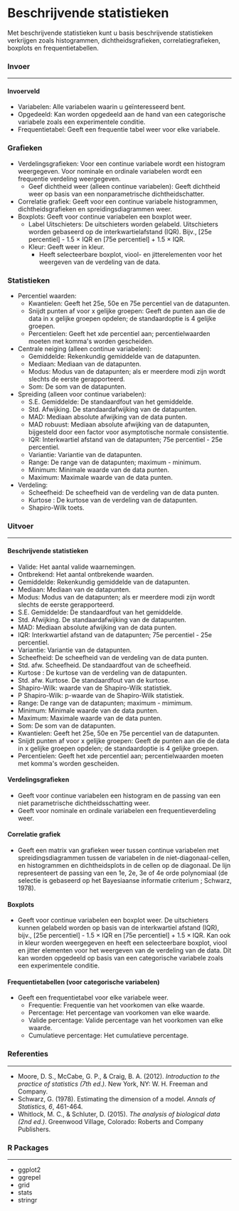 Beschrijvende statistieken
===

Met beschrijvende statistieken kunt u basis beschrijvende statistieken verkrijgen zoals histogrammen, dichtheidsgrafieken, correlatiegrafieken, boxplots en frequentietabellen. 

### Invoer
-------

#### Invoerveld 
- Variabelen: Alle variabelen waarin u geïnteresseerd bent. 
- Opgedeeld: Kan worden opgedeeld aan de hand van een categorische variabele zoals een experimentele conditie. 
- Frequentietabel: Geeft een frequentie tabel weer voor elke variabele.

### Grafieken 
- Verdelingsgrafieken: Voor een continue variabele wordt een histogram weergegeven. Voor nominale en ordinale variabelen wordt een frequentie verdeling weergegeven.
  - Geef dichtheid weer (alleen continue variabelen): Geeft dichtheid weer op basis van een nonparametrische dichtheidschatter. 
- Correlatie grafiek: Geeft voor een continue variabele histogrammen, dichtheidsgrafieken en spreidingsdiagrammen weer. 
- Boxplots: Geeft voor continue variabelen een boxplot weer.
  - Label Uitschieters: De uitschieters worden gelabeld. Uitschieters worden gebaseerd op de interkwartielafstand (IQR). Bijv., [25e percentiel] - 1.5 × IQR en [75e percentiel] +  1.5 × IQR.
  - Kleur: Geeft weer in kleur.
	- Heeft selecteerbare boxplot, viool- en jitterelementen voor het weergeven van de verdeling van de data. 

### Statistieken
- Percentiel waarden: 
  - Kwantielen: Geeft het 25e, 50e en 75e percentiel van de datapunten. 
  - Snijdt punten af voor x gelijke groepen: Geeft de punten aan die de data in x gelijke groepen opdelen; de standaardoptie is 4 gelijke groepen. 
  - Percentielen: Geeft het xde percentiel aan; percentielwaarden moeten met komma's worden gescheiden. 
- Centrale neiging (alleen continue variabelen):
  - Gemiddelde: Rekenkundig gemiddelde van de datapunten.
  - Mediaan: Mediaan van de datapunten.
  - Modus: Modus van de datapunten; als er meerdere modi zijn wordt slechts de eerste gerapporteerd. 
  - Som: De som van de datapunten. 
- Spreiding (alleen voor continue variabelen): 
  - S.E. Gemiddelde: De standaardfout van het gemiddelde. 
  - Std. Afwijking. De standaardafwijking van de datapunten. 
  - MAD: Mediaan absolute afwijking van de data punten. 
  - MAD robuust: Mediaan absolute afwijking van de datapunten, bijgesteld door een factor voor asymptotische normale consistentie. 
  - IQR: Interkwartiel afstand van de datapunten; 75e percentiel - 25e percentiel. 
  - Variantie: Variantie van de datapunten. 
  - Range: De range van de datapunten; maximum - minimum. 
  - Minimum: Minimale waarde van de data punten. 
  - Maximum: Maximale waarde van de data punten. 
- Verdeling: 
  - Scheefheid: De scheefheid van de verdeling van de data punten.
  - Kurtose : De kurtose van de verdeling van de datapunten. 
  - Shapiro-Wilk toets.

### Uitvoer
-------
#### Beschrijvende statistieken
- Valide: Het aantal valide waarnemingen. 
- Ontbrekend: Het aantal ontbrekende waarden. 
- Gemiddelde: Rekenkundig gemiddelde van de datapunten.
- Mediaan: Mediaan van de datapunten.
- Modus: Modus van de datapunten; als er meerdere modi zijn wordt slechts de eerste gerapporteerd. 
- S.E. Gemiddelde: De standaardfout van het gemiddelde. 
- Std. Afwijking. De standaardafwijking van de datapunten. 
- MAD: Mediaan absolute afwijking van de data punten. 
- IQR: Interkwartiel afstand van de datapunten; 75e percentiel - 25e percentiel. 
- Variantie: Variantie van de datapunten.
- Scheefheid: De scheefheid van de verdeling van de data punten.
- Std. afw. Scheefheid. De standaardfout van de scheefheid. 
- Kurtose : De kurtose van de verdeling van de datapunten. 
- Std. afw. Kurtose. De standaardfout van de kurtose. 
- Shapiro-Wilk: waarde van de Shapiro-Wilk statistiek.
- P Shapiro-Wilk: p-waarde van de Shapiro-Wilk statistiek.
- Range: De range van de datapunten; maximum - mimimum. 
- Minimum: Minimale waarde van de data punten. 
- Maximum: Maximale waarde van de data punten.
- Som: De som van de datapunten. 
- Kwantielen: Geeft het 25e, 50e en 75e percentiel van de datapunten. 
- Snijdt punten af voor x gelijke groepen: Geeft de punten aan die de data in x gelijke groepen opdelen; de standaardoptie is 4 gelijke groepen. 
- Percentielen: Geeft het xde percentiel aan; percentielwaarden moeten met komma's worden gescheiden. 

#### Verdelingsgrafieken
- Geeft voor continue variabelen een histogram en de passing van een niet parametrische dichtheidsschatting weer. 
- Geeft voor nominale en ordinale variabelen een frequentieverdeling weer. 

#### Correlatie grafiek
- Geeft een matrix van grafieken weer tussen continue variabelen met spreidingsdiagrammen tussen de variabelen in de niet-diagonaal-cellen, en histogrammen en dichtheidsplots in de cellen op de diagonaal. De lijn representeert de passing van een 1e, 2e, 3e of 4e orde polynomiaal (de selectie is gebaseerd op het Bayesiaanse informatie criterium ; Schwarz, 1978).

#### Boxplots
- Geeft voor continue variabelen een boxplot weer. De uitschieters kunnen gelabeld worden op basis van de interkwartiel afstand (IQR), bijv., [25e percentiel] - 1.5 × IQR en [75e percentiel] + 1.5 × IQR. Kan ook in kleur worden weergegeven en heeft een selecteerbare boxplot, viool en jitter elementen voor het weergeven van de verdeling van de data. Dit kan worden opgedeeld op basis van een categorische variabele zoals een experimentele conditie. 

#### Frequentietabellen (voor categorische variabelen) 
- Geeft een frequentietabel voor elke variabele weer. 
  - Frequentie: Frequentie van het voorkomen van elke waarde.
  - Percentage: Het percentage van voorkomen van elke waarde.
  - Valide percentage: Valide percentage van het voorkomen van elke waarde.
  - Cumulatieve percentage: Het cumulatieve percentage. 

### Referenties
-------
- Moore, D. S., McCabe, G. P., & Craig, B. A. (2012). *Introduction to the practice of statistics (7th ed.)*. New York, NY: W. H. Freeman and Company.
- Schwarz, G. (1978). Estimating the dimension of a model. *Annals of Statistics, 6*, 461-464.
- Whitlock, M. C., & Schluter, D. (2015). *The analysis of biological data (2nd ed.)*. Greenwood Village, Colorado: Roberts and Company Publishers.

### R Packages
---
- ggplot2
- ggrepel
- grid
- stats
- stringr

